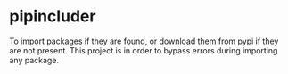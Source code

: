 # pipincluder
To import packages if they are found, or download them from pypi if they are not present. This project is in order to bypass errors during importing any package.
